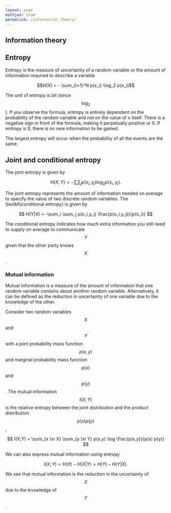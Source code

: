 ```yaml
---
layout: page
mathjax: true
permalink: /information_theory/
---
```


## Information theory


## Entropy
Entropy is the measure of uncertainty of a random variable or the amount of information required to describe a variable


$$H(X) = - \sum_{i=1}^N p(x_i) \log_2 p(x_i)$$

The unit of entropy is bit (since $$\log_2$$). If you observe the formula, entropy is entirely dependent on the probability of the random variable and not on the value of x itself. There is a negative sign in front of the formula, making it perpetually positive or 0. If entropy is 0, there is no new information to be gained.

The largest entropy will occur when the probability of all the events are the same. 

## Joint and conditional entropy

The joint entropy is given by

$$
    H(X,Y) = - \sum_i \sum_j p(x_i,y_j) \log_2 p(x_i,y_j).
$$

The joint entropy represents the amount of information needed on average to specify the value of two discrete random variables. The \textbf{conditional entropy} is given by

$$
    H(Y|X) = -\sum_i \sum_j p(x_i,y_j) \frac{p(x_i,y_j)}{p(x_i)}
$$

The conditional entropy indicates how much extra information you still need to supply on average to communicate $$Y$$ given that the other party knows $$X$$.

### Mutual information

Mutual information is a measure of the amount of information that one random variable contains about another random variable. Alternatively, it can be defined as the reduction in uncertainty of one variable due to the knowledge of the other. 

Consider two random variables $$X$$ and $$Y$$ with a joint probability mass function $$p(x,y)$$ and marginal probability mass function $$p(x)$$ and $$p(y)$$. The mutual information $$I(X;Y)$$ is the relative entropy between the joint distribution and the product distribution $$p(x) p(y)$$,

$$
    I(X;Y) = \sum_{x \in X} \sum_{y \in Y} p(x,y) \log \frac{p(x,y)}{p(x) p(y)}
$$

We can also express mutual information using entropy

$$
    I(X;Y) = H(X) - H(X|Y) = H(Y) - H(Y|X).
$$

We see that mutual information is the reduction in the uncertainty of $$X$$ due to the knowledge of $$Y$$. 
